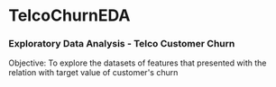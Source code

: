 # TelcoChurnEDA
### Exploratory Data Analysis - Telco Customer Churn

Objective: To explore the datasets of features that presented with the relation with target value of customer's churn
